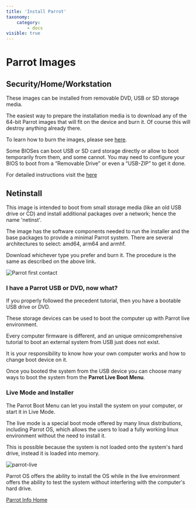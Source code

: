 ```yaml
---
title: 'Install Parrot'
taxonomy:
    category:
        - docs
visible: true
---
```


# Parrot Images

## Security/Home/Workstation

These images can be installed from removable DVD, USB or SD storage media. 

The easiest way to prepare the installation media is to download any of the 64-bit Parrot images that will fit on the device and burn it. Of course this will destroy anything already there.

To learn how to burn the images, please see [here](https://www.parrotsec.org/docs/getting-started/create-boot-device/).

Some BIOSes can boot USB or SD card storage directly or allow to boot temporarily from them, and some cannot. You may need to configure your BIOS to boot from a “Removable Drive” or even a “USB-ZIP” to get it done.

For detailed instructions visit the [here](parrot-home-install.md)

## Netinstall

This image is intended to boot from small storage media (like an old USB drive or CD) and install additional packages over a network; hence the name 'netinst'.

The image has the software components needed to run the installer and the base packages to provide a minimal Parrot system. There are several architectures to select: amd64, arm64 and armhf.

Download whichever type you prefer and burn it. The procedure is the same as described on the above link.

![Parrot first contact](/img/martian-first-contact.jpg)


### I have a Parrot USB or DVD, now what?

If you properly followed the precedent tutorial, then you have a bootable USB drive or DVD.

These storage devices can be used to boot the computer up with Parrot live environment.

Every computer firmware is different, and an unique omnicomprehensive tutorial to boot an external system from USB just does not exist.

It is your responsibility to know how your own computer works and how to change boot device on it.

Once you booted the system from the USB device you can choose many ways to boot the system from the **Parrot Live Boot Menu**.


### Live Mode and Installer

The Parrot Boot Menu can let you install the system on your computer, or start it in Live Mode.

The live mode is a special boot mode offered by many linux distributions, including Parrot OS, which allows the users to load a fully working linux environment without the need to install it.

This is possible because the system is not loaded onto the system's hard drive, instead it is loaded into memory.

![parrot-live](/img/parrot-live.png)

Parrot OS offers the ability to install the OS while in the live environment offers the ability to test the system without interfering with the computer's hard drive.

[Parrot Info Home](https://www.parrotsec.org/docs/startpage)